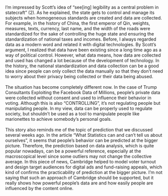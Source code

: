 I’m impressed by Scott’s idea of “see[ing] legibility as a central problem in statecraft” (2). As he explained, the state gets to control and manage its subjects when homogeneous standards are created and data are collected. For example, in the history of China, the first emperor of Qin, weights, measures, texts, currency, last name, and the width of the roads were standardized for the sake of controlling the huge state and ensuring the standardization of national taxes and incomes. Before, I always regarded data as a modern word and related it with digital technologies. By Scott’s argument, I realized that data have been existing since a long time ago as a way of political control. However, what data means, how data are collected and used has changed a lot because of the development of technology. In the history, the national standardization and data collection can be a good idea since people can only collect the data manually so that they don’t need to worry about their privacy being collected or their data being abused.
</br>
</br> 
The situation has become completely different now. In the case of Trump Consultants Exploiting the Facebook Data of Millions, people’s private data were collected without consent and used to influence their behavior in voting. Although this is also “CONTROLLING”, it’s not regulating people but manipulating people. In my view, data can be properly used to regulate society, but shouldn’t be used as a tool to manipulate people like marionettes to achieve somebody’s personal goals.
</br>
 </br>
This story also reminds me of the topic of prediction that we discussed several weeks ago. In the article “What Statistics can and can’t tell us about ourselves”, it seems that people’s behavior can be predicted at the bigger picture. Therefore, the prediction based on data analysis, which is quite popular nowadays, can be a powerful reference, especially at the macroscopical level since some outliers may not change the collective average. In this piece of news, Cambridge helped to model voter turnout and design target audiences for digital ads and fund-raising appeals, which kind of confirms the practicability of prediction at the bigger picture. I’m not saying that such an approach of Cambridge should be supported, but it really shows how powerful people’s data are and how easily people are influenced by the content online.
